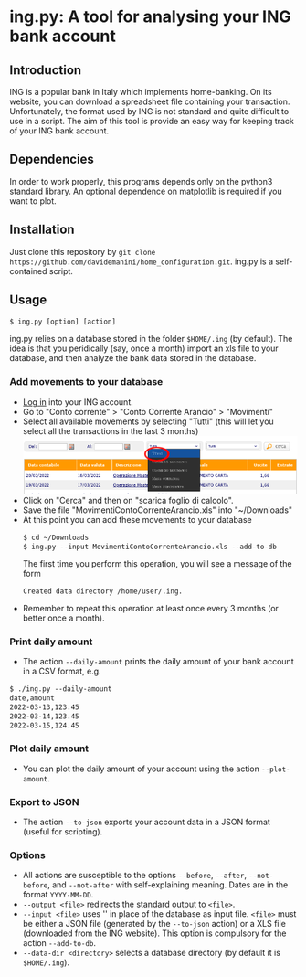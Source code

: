 # ing.py: A tool for analysing your ING bank account

## Introduction

ING is a popular bank in Italy which implements home-banking.  On its
website, you can download a spreadsheet file containing your
transaction.  Unfortunately, the format used by ING is not standard
and quite difficult to use in a script.  The aim of this tool is
provide an easy way for keeping track of your ING bank account.

## Dependencies

In order to work properly, this programs depends only on the python3
standard library.  An optional dependence on matplotlib is required if
you want to plot.

## Installation

Just clone this repository by `git clone
https://github.com/davidemanini/home_configuration.git`.  ing.py is a
self-contained script.

## Usage

````
$ ing.py [option] [action]
````

ing.py relies on a database stored in the folder `$HOME/.ing` (by
default).  The idea is that you peridically (say, once a month) import
an xls file to your database, and then analyze the bank data stored in
the database.

### Add movements to your database

 * [Log in](https://secure.ing.it/login.aspx) into your ING account.  
 * Go to "Conto corrente" > "Conto Corrente Arancio" > "Movimenti"
 * Select all available movements by selecting "Tutti" (this will let 
 you select all the transactions in the last 3 months)
   ![image](select-all.png)
 * Click on "Cerca" and then on "scarica foglio di calcolo".  
 * Save the file "MovimentiContoCorrenteArancio.xls" into "~/Downloads"
 * At this point you can add these movements to your database
   ````
   $ cd ~/Downloads
   $ ing.py --input MovimentiContoCorrenteArancio.xls --add-to-db
   ````
   The first time you perform this operation, you will see a message of the form
   ````
   Created data directory /home/user/.ing.
   ````
 * Remember to repeat this operation at least once every 3 months 
 (or better once a month).

### Print daily amount

 * The action `--daily-amount` prints the daily amount of your bank
 account in a CSV format, e.g.

````
$ ./ing.py --daily-amount
date,amount
2022-03-13,123.45
2022-03-14,123.45
2022-03-15,124.45
````

### Plot daily amount

 * You can plot the daily amount of your account using the action
 `--plot-amount`.

### Export to JSON

 * The action `--to-json` exports your account data in a JSON format
 (useful for scripting).

### Options

 * All actions are susceptible to the options `--before`, `--after`,
 `--not-before`, and `--not-after` with self-explaining meaning.
 Dates are in the format `YYYY-MM-DD`.
 * `--output <file>` redirects the standard output to `<file>`.
 * `--input <file>` uses '<file>' in place of the database as input
 file.  `<file>` must be either a JSON file (generated by the
 `--to-json` action) or a XLS file (downloaded from the ING website).
 This option is compulsory for the action `--add-to-db`.
 * `--data-dir <directory>` selects a database directory (by default
 it is `$HOME/.ing`).
